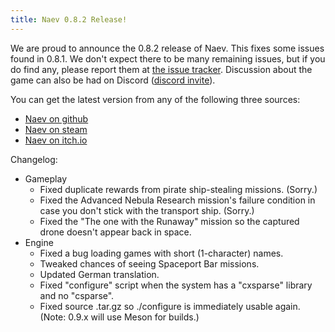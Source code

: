 ```yaml
---
title: Naev 0.8.2 Release!
---
```


We are proud to announce the 0.8.2 release of Naev. This fixes some issues
found in 0.8.1.  We don't expect there to be many remaining issues, but if you
do find any, please report them at [the issue tracker](https://github.com/naev/naev/issues). Discussion about the game can
also be had on Discord ([discord invite](https://discord.com/invite/nd2M5BR)).

You can get the latest version from any of the following three sources:

* [Naev on github](https://github.com/naev/naev/releases/tag/v0.8.2)
* [Naev on steam](https://store.steampowered.com/app/598530/Naev/)
* [Naev on itch.io](https://naev.itch.io/naev)

Changelog:

* Gameplay
   * Fixed duplicate rewards from pirate ship-stealing missions. (Sorry.)
   * Fixed the Advanced Nebula Research mission's failure condition in case you don't stick with the transport ship. (Sorry.)
   * Fixed the "The one with the Runaway" mission so the captured drone doesn't appear back in space.
* Engine
   * Fixed a bug loading games with short (1-character) names.
   * Tweaked chances of seeing Spaceport Bar missions.
   * Updated German translation.
   * Fixed "configure" script when the system has a "cxsparse" library and no "csparse".
   * Fixed source .tar.gz so ./configure is immediately usable again. (Note: 0.9.x will use Meson for builds.)
